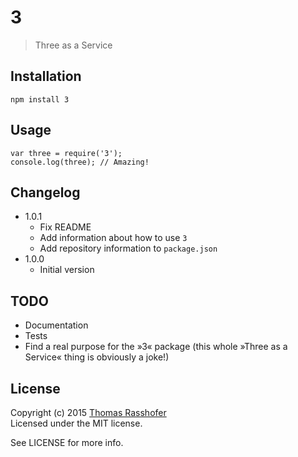 # 3

> Three as a Service

## Installation

	npm install 3

## Usage

	var three = require('3');
	console.log(three); // Amazing!

## Changelog

* 1.0.1
	* Fix README
	* Add information about how to use `3`
	* Add repository information to `package.json`
* 1.0.0
	* Initial version

## TODO

- Documentation
- Tests
- Find a real purpose for the »3« package (this whole »Three as a Service« thing is obviously a joke!)

## License

Copyright (c) 2015 [Thomas Rasshofer](http://thomasrasshofer.com/)  
Licensed under the MIT license.

See LICENSE for more info.
